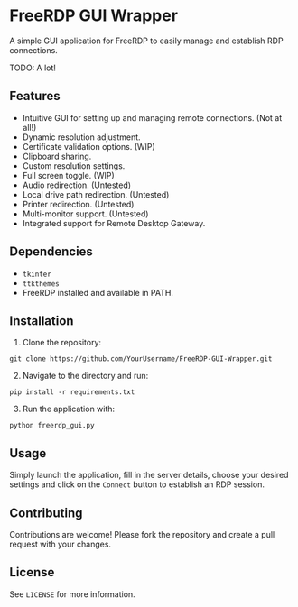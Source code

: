 # FreeRDP GUI Wrapper

A simple GUI application for FreeRDP to easily manage and establish RDP connections.

TODO: A lot!

## Features

- Intuitive GUI for setting up and managing remote connections. (Not at all!)
- Dynamic resolution adjustment.
- Certificate validation options. (WIP)
- Clipboard sharing.
- Custom resolution settings.
- Full screen toggle. (WIP)
- Audio redirection. (Untested)
- Local drive path redirection. (Untested)
- Printer redirection. (Untested)
- Multi-monitor support. (Untested)
- Integrated support for Remote Desktop Gateway. 

## Dependencies

- `tkinter`
- `ttkthemes`
- FreeRDP installed and available in PATH.

## Installation

1. Clone the repository:

`git clone https://github.com/YourUsername/FreeRDP-GUI-Wrapper.git`

2. Navigate to the directory and run:

`pip install -r requirements.txt`

3. Run the application with:

`python freerdp_gui.py`

## Usage

Simply launch the application, fill in the server details, choose your desired settings and click on the `Connect` button to establish an RDP session.

## Contributing

Contributions are welcome! Please fork the repository and create a pull request with your changes.

## License

See `LICENSE` for more information.